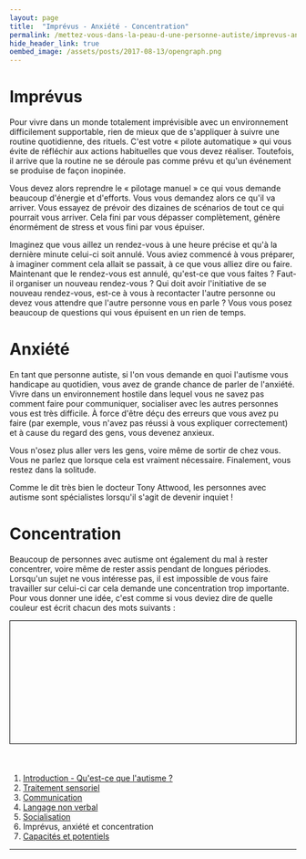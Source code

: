 ```yaml
---
layout: page
title:  "Imprévus - Anxiété - Concentration"
permalink: /mettez-vous-dans-la-peau-d-une-personne-autiste/imprevus-anxiete-concentration
hide_header_link: true
oembed_image: /assets/posts/2017-08-13/opengraph.png
---
```


# Imprévus

Pour vivre dans un monde totalement imprévisible avec un environnement difficilement supportable, rien de mieux que de s'appliquer à suivre une routine quotidienne, des rituels.
C'est votre «&nbsp;pilote automatique&nbsp;» qui vous évite de réfléchir aux actions habituelles que vous devez réaliser. Toutefois, il arrive que la routine ne se déroule pas comme prévu et qu'un événement se produise de façon inopinée.

Vous devez alors reprendre le «&nbsp;pilotage manuel&nbsp;» ce qui vous demande beaucoup d'énergie et d'efforts.
Vous vous demandez alors ce qu'il va arriver. Vous essayez de prévoir des dizaines de scénarios de tout ce qui pourrait vous arriver. Cela fini par vous dépasser complètement,
génère énormément de stress et vous fini par vous épuiser. 

Imaginez que vous aillez un rendez-vous à une heure précise et qu'à la dernière minute celui-ci soit annulé. Vous aviez commencé à vous préparer, à imaginer comment cela allait se passait, à
ce que vous alliez dire ou faire.
Maintenant que le rendez-vous est annulé, qu'est-ce que vous faites&nbsp;? Faut-il organiser un nouveau rendez-vous&nbsp;? Qui doit avoir l'initiative de se nouveau rendez-vous, est-ce à vous à 
recontacter l'autre personne ou devez vous attendre que l'autre personne vous en parle&nbsp;?
Vous vous posez beaucoup de questions qui vous épuisent en un rien de temps.

# Anxiété

En tant que personne autiste, si l'on vous demande en quoi l'autisme vous handicape au quotidien, vous avez
de grande chance de parler de l'anxiété.
Vivre dans un environnement hostile dans lequel vous ne savez pas comment faire pour communiquer, socialiser avec les autres personnes vous est très difficile. À force d'être 
déçu des erreurs que vous avez pu faire (par exemple, vous n'avez pas réussi à vous expliquer correctement) et à cause du regard des gens, vous devenez anxieux.

Vous n'osez plus aller vers les gens, voire même de sortir de chez vous.
Vous ne parlez que lorsque cela est vraiment nécessaire.
Finalement, vous restez dans la solitude.

Comme le dit très bien le docteur Tony Attwood, les personnes avec autisme sont spécialistes lorsqu'il s'agit de devenir inquiet&nbsp;!

# Concentration

Beaucoup de personnes avec autisme ont également du mal à rester concentrer, voire même de rester assis pendant de longues périodes.
Lorsqu'un sujet ne vous intéresse pas, il est impossible de vous faire travailler sur celui-ci car cela demande une concentration trop importante.
Pour vous donner une idée, c'est comme si vous deviez dire de quelle couleur est écrit chacun des mots suivants&nbsp;:

<!-- lire les couleurs écrites dans une autre couleur -->
<canvas id="game_colour" width="700" height="300" style="border: 1px solid black; margin: 0 auto 20px auto; display: block;"></canvas>

<p>&nbsp;</p>
<div class="highlight">
<ol>
 <li><a href="/mettez-vous-dans-la-peau-d-une-personne-autiste/qu-est-ce-que-l-autisme">Introduction - Qu'est-ce que l'autisme&nbsp;?</a></li>
 <li><a href="/mettez-vous-dans-la-peau-d-une-personne-autiste/traitement-sensoriel">Traitement sensoriel</a></li>
 <li><a href="/mettez-vous-dans-la-peau-d-une-personne-autiste/communication">Communication</a></li>
 <li><a href="/mettez-vous-dans-la-peau-d-une-personne-autiste/langage-non-verbal">Langage non verbal</a></li>
 <li><a href="/mettez-vous-dans-la-peau-d-une-personne-autiste/socialisation">Socialisation</a></li>
 <li>Imprévus, anxiété et concentration</li>
 <li><a href="/mettez-vous-dans-la-peau-d-une-personne-autiste/capacites-et-potentiels">Capacités et potentiels</a></li>
</ol>
</div>



---

<script type="text/javascript">
  function colour() {
    var canvas = document.getElementById('game_colour');
    var ctx = canvas.getContext('2d');
    var nb = [4, 5];
    var step = 75;
    var colors = [{'t': 'Orange', 'h': '#e18335'}, {'t': 'Bleu', 'h': '#478aa2'}, {'t': 'Vert', 'h': '#5e8831'}, {'t': 'Rouge', 'h': '#ff0000'}, {'t': 'Noir', 'h': '#000000'}, {'t': 'Rose', 'h': '#ff6282'}, {'t': 'Jaune', 'h': '#d0ba32'}, {'t': 'Violet', 'h': '#733ab7' }, {'t': 'Blanc', 'h': '#441151'}, {'t': 'Gris', 'h': '#9c9687'}, {'t': 'Bleu', 'h': '#2d93ad'}, {'t': 'Jaune', 'h': '#dfd25a'}, {'t': 'Rose', 'h': '#ca61c3'}, {'t': 'Rouge', 'h': '#ef233c'}, {'t': 'Violet', 'h': '#631a86' }, {'t': 'Orange', 'h': '#e4572e'}, {'t': 'Vert', 'h': '#b9cb83'}]
    var drawn = false;
    var status = {'status': 'pause', 'interval': undefined};

    this.play = function() {
      if ( 'play' == status['status'])
        return;
      if ( false == drawn )
        draw();
      status['status'] = 'play';
    }
    this.pause = function() {
      if ( 'pause' == status['status'])
        return;
      status['status'] = 'pause';
    }
    this.canvas = function() {
      return canvas;
    }

    function draw() {
      ctx.clearRect(0, 0, canvas.width, canvas.height);
      var y = 0;
      for (var i = 0; i < nb[0] ; i++) {
        for (var j = 0; j < nb[1] ; j++) {
          var color_t = Math.floor((Math.random() * colors.length));
          var color_h = Math.floor((Math.random() * colors.length));
//          ctx.rect( (j*canvas.width/nb[1])+5, y+10, (canvas.width/nb[1])-10, 50);
//          ctx.stroke();
          ctx.font = "30px Arial";
          ctx.textAlign = "center";
          ctx.fillStyle = colors[color_h]['h'];
          ctx.fillText(colors[color_t]['t'], ((j+1)*canvas.width/nb[1]) - ((canvas.width/nb[1])/2), y+45);
        }
        y += step;
      }
      drawn = true;
    }
  }
  function isScrolledIntoView(el) {
    var elemTop = el.getBoundingClientRect().top;
    var elemBottom = el.getBoundingClientRect().bottom;

    var isVisible = ((elemTop >= 0) && (elemTop <= window.innerHeight)) || ((elemBottom >= 0) && (elemBottom <= window.innerHeight)) || ((elemTop < 0) && (elemBottom > window.innerHeight));
    return isVisible;
  }



  document.body.onload = function() {
    var canvas = [new colour()];
    function load_visible() {
      for (var i = 0; i < canvas.length ; i++) {
        if (isScrolledIntoView(canvas[i].canvas())) {
          canvas[i].play();
        } else {
          canvas[i].pause();
        }
      }
    }
    document.body.onscroll = load_visible;
    document.body.onresize = load_visible;
    load_visible();
  }

</script>

